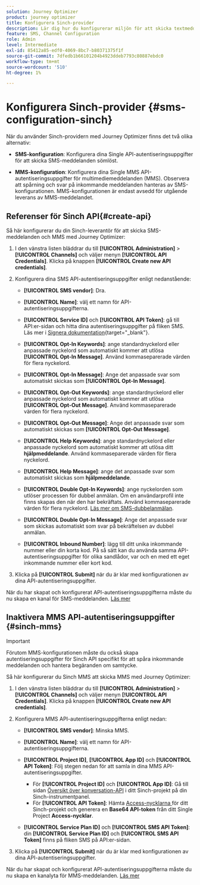 ```yaml
---
solution: Journey Optimizer
product: journey optimizer
title: Konfigurera Sinch-provider
description: Lär dig hur du konfigurerar miljön för att skicka textmeddelanden med Journey Optimizer med Sinch
feature: SMS, Channel Configuration
role: Admin
level: Intermediate
exl-id: 85412a85-edf0-4069-8bc7-b80371375f1f
source-git-commit: 7dfedb1b66101204b4923ddeb7793c80887ebdc0
workflow-type: tm+mt
source-wordcount: '510'
ht-degree: 1%

---
```


# Konfigurera Sinch-provider {#sms-configuration-sinch}

När du använder Sinch-providern med Journey Optimizer finns det två olika alternativ:

* **SMS-konfiguration**: Konfigurera dina Single API-autentiseringsuppgifter för att skicka SMS-meddelanden sömlöst.

* **MMS-konfiguration**: Konfigurera dina Single MMS API-autentiseringsuppgifter för multimediemeddelanden (MMS). Observera att spårning och svar på inkommande meddelanden hanteras av SMS-konfigurationen. MMS-konfigurationen är endast avsedd för utgående leverans av MMS-meddelandet.

## Referenser för Sinch API{#create-api}

Så här konfigurerar du din Sinch-leverantör för att skicka SMS-meddelanden och MMS med Journey Optimizer:

1. I den vänstra listen bläddrar du till **[!UICONTROL Administration]** > **[!UICONTROL Channels]** och väljer menyn **[!UICONTROL API Credentials]**. Klicka på knappen **[!UICONTROL Create new API credentials]**.

1. Konfigurera dina SMS API-autentiseringsuppgifter enligt nedanstående:

   * **[!UICONTROL SMS vendor]**: Dra.

   * **[!UICONTROL Name]**: välj ett namn för API-autentiseringsuppgifterna.

   * **[!UICONTROL Service ID]** och **[!UICONTROL API Token]**: gå till API:er-sidan och hitta dina autentiseringsuppgifter på fliken SMS. Läs mer i [Signera dokumentation](https://developers.sinch.com/docs/sms/getting-started/){target="_blank"}.

   * **[!UICONTROL Opt-In Keywords]**: ange standardnyckelord eller anpassade nyckelord som automatiskt kommer att utlösa **[!UICONTROL Opt-In Message]**. Använd kommaseparerade värden för flera nyckelord.

   * **[!UICONTROL Opt-In Message]**: Ange det anpassade svar som automatiskt skickas som **[!UICONTROL Opt-In Message]**.

   * **[!UICONTROL Opt-Out Keywords]**: ange standardnyckelord eller anpassade nyckelord som automatiskt kommer att utlösa **[!UICONTROL Opt-Out Message]**. Använd kommaseparerade värden för flera nyckelord.

   * **[!UICONTROL Opt-Out Message]**: Ange det anpassade svar som automatiskt skickas som **[!UICONTROL Opt-Out Message]**.

   * **[!UICONTROL Help Keywords]**: ange standardnyckelord eller anpassade nyckelord som automatiskt kommer att utlösa ditt **hjälpmeddelande**. Använd kommaseparerade värden för flera nyckelord.

   * **[!UICONTROL Help Message]**: ange det anpassade svar som automatiskt skickas som **hjälpmeddelande**.

   * **[!UICONTROL Double Opt-In Keywords]**: ange nyckelorden som utlöser processen för dubbel anmälan. Om en användarprofil inte finns skapas den när den har bekräftats. Använd kommaseparerade värden för flera nyckelord. [Läs mer om SMS-dubbelanmälan](https://video.tv.adobe.com/v/3427129/?learn=on).

   * **[!UICONTROL Double Opt-In Message]**: Ange det anpassade svar som skickas automatiskt som svar på bekräftelsen av dubbel anmälan.

   * **[!UICONTROL Inbound Number]**: lägg till ditt unika inkommande nummer eller din korta kod. På så sätt kan du använda samma API-autentiseringsuppgifter för olika sandlådor, var och en med ett eget inkommande nummer eller kort kod.

1. Klicka på **[!UICONTROL Submit]** när du är klar med konfigurationen av dina API-autentiseringsuppgifter.

När du har skapat och konfigurerat API-autentiseringsuppgifterna måste du nu skapa en kanal för SMS-meddelanden. [Läs mer](sms-configuration-surface.md)

## Inaktivera MMS API-autentiseringsuppgifter {#sinch-mms}

>[!IMPORTANT]
>
> Förutom MMS-konfigurationen måste du också skapa autentiseringsuppgifter för Sinch API specifikt för att spåra inkommande meddelanden och hantera begäranden om samtycke.

Så här konfigurerar du Sinch MMS att skicka MMS med Journey Optimizer:

1. I den vänstra listen bläddrar du till **[!UICONTROL Administration]** > **[!UICONTROL Channels]** och väljer menyn **[!UICONTROL API Credentials]**. Klicka på knappen **[!UICONTROL Create new API credentials]**.

1. Konfigurera MMS API-autentiseringsuppgifterna enligt nedan:

   * **[!UICONTROL SMS vendor]**: Minska MMS.

   * **[!UICONTROL Name]**: välj ett namn för API-autentiseringsuppgifterna.

   * **[!UICONTROL Project ID]**, **[!UICONTROL App ID]** och **[!UICONTROL API Token]**: Följ stegen nedan för att samla in dina MMS API-autentiseringsuppgifter.

      * För **[!UICONTROL Project ID]** och **[!UICONTROL App ID]**: Gå till sidan [Översikt över konversation-API](https://dashboard.sinch.com/convapi/overview) i ditt Sinch-projekt på din Sinch-instrumentpanel.
      * För **[!UICONTROL API Token]**: Hämta [ Access-nycklarna ](https://community.sinch.com/t5/Customer-Dashboard/Sinch-Access-Keys/ta-p/12638) för ditt Sinch-projekt och generera en **Base64 API-token** från ditt Single Project **Access-nycklar**.

   * **[!UICONTROL Service Plan ID]** och **[!UICONTROL SMS API Token]**: din **[!UICONTROL Service Plan ID]** och **[!UICONTROL SMS API Token]** finns på fliken SMS på API:er-sidan.

1. Klicka på **[!UICONTROL Submit]** när du är klar med konfigurationen av dina API-autentiseringsuppgifter.

När du har skapat och konfigurerat API-autentiseringsuppgifterna måste du nu skapa en kanalyta för MMS-meddelanden. [Läs mer](sms-configuration-surface.md)
